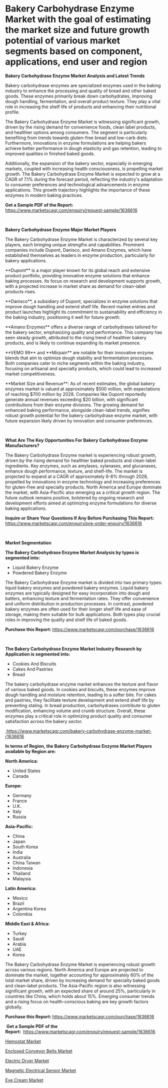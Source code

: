 <p><h1>Bakery Carbohydrase Enzyme Market with the goal of estimating the market size and future growth potential of various market segments based on component, applications, end user and region</h1></p><p><strong>Bakery Carbohydrase Enzyme Market Analysis and Latest Trends</strong></p>
<p><p>Bakery carbohydrase enzymes are specialized enzymes used in the baking industry to enhance the processing and quality of bread and other baked goods. These enzymes primarily break down carbohydrates, improving dough handling, fermentation, and overall product texture. They play a vital role in increasing the shelf life of products and enhancing their nutritional profile.</p><p>The Bakery Carbohydrase Enzyme Market is witnessing significant growth, driven by the rising demand for convenience foods, clean label products, and healthier options among consumers. The segment is particularly benefiting from trends towards gluten-free bread and low-carb diets. Furthermore, innovations in enzyme formulations are helping bakers achieve better performance in dough elasticity and gas retention, leading to improved qualities in finished baked goods.</p><p>Additionally, the expansion of the bakery sector, especially in emerging markets, coupled with increasing health consciousness, is propelling market growth. The Bakery Carbohydrase Enzyme Market is expected to grow at a CAGR of 7.1% during the forecast period, reflecting the industry's adaptation to consumer preferences and technological advancements in enzyme applications. This growth trajectory highlights the importance of these enzymes in modern baking practices.</p></p>
<p><strong>Get a Sample PDF of the Report:&nbsp;</strong> <a href="https://www.marketscagr.com/enquiry/request-sample/1636616">https://www.marketscagr.com/enquiry/request-sample/1636616</a></p>
<p>&nbsp;</p>
<p><strong>Bakery Carbohydrase Enzyme Major Market Players</strong></p>
<p><p>The Bakery Carbohydrase Enzyme Market is characterized by several key players, each bringing unique strengths and capabilities. Prominent companies include Dupont, Danisco, and Amano Enzymes, which have established themselves as leaders in enzyme production, particularly for bakery applications.</p><p>**Dupont** is a major player known for its global reach and extensive product portfolio, providing innovative enzyme solutions that enhance baking processes. Its focus on research and development supports growth, with a projected increase in market share as demand for clean-label products rises.</p><p>**Danisco**, a subsidiary of Dupont, specializes in enzyme solutions that improve dough handling and extend shelf life. Recent market entries and product launches highlight its commitment to sustainability and efficiency in the baking industry, positioning it well for future growth.</p><p>**Amano Enzymes** offers a diverse range of carbohydrases tailored for the bakery sector, emphasizing quality and performance. This company has seen steady growth, attributed to the rising trend of healthier bakery products, and is likely to continue expanding its market presence.</p><p>**VEMO 99** and **Mirpain** are notable for their innovative enzyme blends that aim to optimize dough stability and fermentation processes. Both companies cater to niche segments within the baking industry, focusing on artisanal and specialty products, which could lead to increased market competitiveness.</p><p>**Market Size and Revenue**: As of recent estimates, the global bakery enzymes market is valued at approximately $500 million, with expectations of reaching $700 million by 2028. Companies like Dupont reportedly generate annual revenues exceeding $20 billion, with significant contributions from their enzyme divisions. The growing demand for enhanced baking performance, alongside clean-label trends, signifies robust growth potential for the bakery carbohydrase enzyme market, with future expansion likely driven by innovation and consumer preferences.</p></p>
<p>&nbsp;</p>
<p><strong>What Are The Key Opportunities For Bakery Carbohydrase Enzyme Manufacturers?</strong></p>
<p><p>The Bakery Carbohydrase Enzyme market is experiencing robust growth, driven by the rising demand for healthier baked products and clean-label ingredients. Key enzymes, such as amylases, xylanases, and glucanases, enhance dough performance, texture, and shelf-life. The market is projected to expand at a CAGR of approximately 6-8% through 2028, propelled by innovations in enzyme technology and increasing preferences for gluten-free and specialty products. North America and Europe dominate the market, with Asia-Pacific also emerging as a critical growth region. The future outlook remains positive, bolstered by ongoing research and development efforts aimed at optimizing enzyme formulations for diverse baking applications.</p></p>
<p><strong>Inquire or Share Your Questions If Any Before Purchasing This Report:</strong> <a href="https://www.marketscagr.com/enquiry/pre-order-enquiry/1636616">https://www.marketscagr.com/enquiry/pre-order-enquiry/1636616</a></p>
<p>&nbsp;</p>
<p><strong>Market Segmentation</strong></p>
<p><strong>The Bakery Carbohydrase Enzyme Market Analysis by types is segmented into:</strong></p>
<p><ul><li>Liquid Bakery Enzyme</li><li>Powdered Bakery Enzyme</li></ul></p>
<p><p>The Bakery Carbohydrase Enzyme market is divided into two primary types: liquid bakery enzymes and powdered bakery enzymes. Liquid bakery enzymes are typically designed for easy incorporation into dough and batters, enhancing texture and fermentation rates. They offer convenience and uniform distribution in production processes. In contrast, powdered bakery enzymes are often used for their longer shelf life and ease of storage, making them suitable for bulk applications. Both types play crucial roles in improving the quality and shelf life of baked goods.</p></p>
<p><strong>Purchase this Report:&nbsp;</strong><a href="https://www.marketscagr.com/purchase/1636616">https://www.marketscagr.com/purchase/1636616</a></p>
<p>&nbsp;</p>
<p><strong>The Bakery Carbohydrase Enzyme Market Industry Research by Application is segmented into:</strong></p>
<p><ul><li>Cookies And Biscuits</li><li>Cakes And Pastries</li><li>Bread</li></ul></p>
<p><p>The bakery carbohydrase enzyme market enhances the texture and flavor of various baked goods. In cookies and biscuits, these enzymes improve dough handling and moisture retention, leading to a softer bite. For cakes and pastries, they facilitate texture development and extend shelf life by preventing staling. In bread production, carbohydrases contribute to gluten modification, enhancing volume and crumb structure. Overall, these enzymes play a critical role in optimizing product quality and consumer satisfaction across the bakery sector.</p></p>
<p><a href="https://www.marketscagr.com/bakery-carbohydrase-enzyme-market-r1636616">&nbsp;https://www.marketscagr.com/bakery-carbohydrase-enzyme-market-r1636616</a></p>
<p><strong>In terms of Region, the Bakery Carbohydrase Enzyme Market Players available by Region are:</strong></p>
<p>
    <p> <strong> North America: </strong>
        <ul>
            <li>United States</li>
            <li>Canada</li>
        </ul>
        </p> 
    <p> <strong> Europe: </strong>
        <ul>
            <li>Germany</li>
            <li>France</li>
            <li>U.K.</li>
            <li>Italy</li>
            <li>Russia</li>
        </ul>
        </p> 
    <p> <strong> Asia-Pacific: </strong>
        <ul>
            <li>China</li>
            <li>Japan</li>
            <li>South Korea</li>
            <li>India</li>
            <li>Australia</li>
            <li>China Taiwan</li>
            <li>Indonesia</li>
            <li>Thailand</li>
            <li>Malaysia</li>
        </ul>
        </p> 
    <p> <strong> Latin America: </strong>
        <ul>
            <li>Mexico</li>
            <li>Brazil</li>
            <li>Argentina Korea</li>
            <li>Colombia</li>
        </ul>
        </p> 
    <p> <strong> Middle East & Africa: </strong>
        <ul>
            <li>Turkey</li>
            <li>Saudi</li>
            <li>Arabia</li>
            <li>UAE</li>
            <li>Korea</li>
        </ul>
    </p>
    </p>
<p><p>The Bakery Carbohydrase Enzyme Market is experiencing robust growth across various regions. North America and Europe are projected to dominate the market, together accounting for approximately 60% of the total market share, driven by increasing demand for specialty baked goods and clean-label products. The Asia-Pacific region is also witnessing significant growth, with an expected share of around 25%, particularly in countries like China, which holds about 15%. Emerging consumer trends and a rising focus on health-conscious baking are key growth factors globally.</p></p>
<p><strong>Purchase this Report: </strong><a href="https://www.marketscagr.com/purchase/1636616">https://www.marketscagr.com/purchase/1636616</a></p>
<p>&nbsp;<strong>Get a Sample PDF of the Report:&nbsp;&nbsp;</strong><a href="https://www.marketscagr.com/enquiry/request-sample/1636616">https://www.marketscagr.com/enquiry/request-sample/1636616</a></p>
<p><strong></strong></p>
<p><p><a href="https://www.linkedin.com/pulse/strategic-roadmap-global-hemostat-market-insights-opportunities-pm2yf?trackingId=LAvApAWmRJCg93LIDOkwww%3D%3D">Hemostat Market</a></p><p><a href="https://medium.com/@cobainhalbaru_88628/global-enclosed-conveyor-belts-industry-research-report-competitive-landscape-market-size-85b20c17a397?postPublishedType=repub">Enclosed Conveyor Belts Market</a></p><p><a href="https://issuu.com/reportprime-2/docs/electric-dryer-market-size-2030.ppt_1d350d4e0790a1">Electric Dryer Market</a></p><p><a href="https://medium.com/@cobainhalbaru_88628/why-should-you-invest-in-magnetic-electrical-sensor-fd2928deaf36">Magnetic Electrical Sensor Market</a></p><p><a href="https://issuu.com/reportprime-2/docs/eye-cream-market-size-2030.pptx_91f247005906fc">Eye Cream Market</a></p></p>